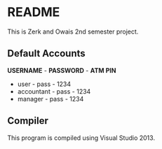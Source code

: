 # README #

This is Zerk and Owais 2nd semester project.

## Default Accounts ##
**USERNAME**      - **PASSWORD**    - **ATM PIN**
* user          - pass        - 1234
* accountant    - pass        - 1234
* manager       - pass        - 1234

## Compiler ##

This program is compiled using Visual Studio 2013.